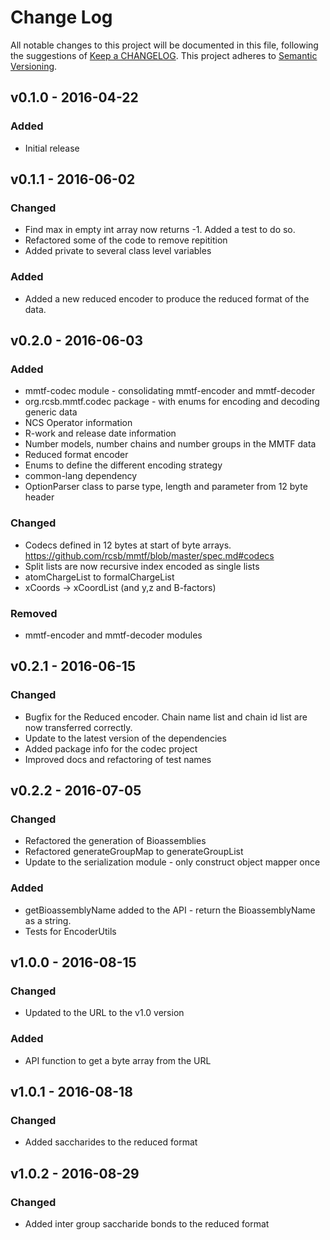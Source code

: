 # Change Log
All notable changes to this project will be documented in this file, following the suggestions of [Keep a CHANGELOG](http://keepachangelog.com/). This project adheres to [Semantic Versioning](http://semver.org/).

## v0.1.0 - 2016-04-22
### Added
- Initial release

## v0.1.1 - 2016-06-02
### Changed
- Find max in empty int array now returns -1. Added a test to do so.
- Refactored some of the code to remove repitition
- Added private to several class level variables

### Added
- Added a new reduced encoder to produce the reduced format of the data.

## v0.2.0 - 2016-06-03
### Added
- mmtf-codec module - consolidating mmtf-encoder and mmtf-decoder
- org.rcsb.mmtf.codec package - with enums for encoding and decoding generic data
- NCS Operator information
- R-work and release date information
- Number models, number chains and number groups in the MMTF data
- Reduced format encoder
- Enums to define the different encoding strategy
- common-lang dependency
- OptionParser class to parse type, length and parameter from 12 byte header

### Changed
- Codecs defined in 12 bytes at start of byte arrays. https://github.com/rcsb/mmtf/blob/master/spec.md#codecs
- Split lists are now recursive index encoded as single lists
- atomChargeList to formalChargeList
- xCoords -> xCoordList (and y,z and B-factors)

### Removed
- mmtf-encoder and mmtf-decoder modules

## v0.2.1 - 2016-06-15
### Changed
 - Bugfix for the Reduced encoder. Chain name list and chain id list are now transferred correctly.
 - Update to the latest version of the dependencies
 - Added package info for the codec project
 - Improved docs and refactoring of test names

## v0.2.2 - 2016-07-05
### Changed
 - Refactored the generation of Bioassemblies  
 - Refactored generateGroupMap to generateGroupList
 - Update to the serialization module - only construct object mapper once

### Added 
 - getBioassemblyName added to the API - return the BioassemblyName as a string.
 - Tests for EncoderUtils

## v1.0.0 - 2016-08-15
### Changed
 - Updated to the URL to the v1.0 version

### Added
 - API function to get a byte array from the URL


## v1.0.1 - 2016-08-18
### Changed
 - Added saccharides to the reduced format


## v1.0.2 - 2016-08-29
### Changed
 - Added inter group saccharide bonds to the reduced format
